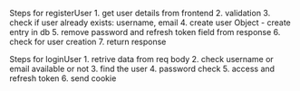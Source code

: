 
Steps for registerUser
    1. get user details from frontend
    2. validation
    3. check if user already exists: username, email
    4. create user Object - create entry in db
    5. remove password and refresh token field from response
    6. check for user creation 
    7. return response

Steps for loginUser
    1. retrive data from req body
    2. check username or email available or not 
    3. find the user 
    4. password check 
    5. access and refresh token
    6. send cookie 